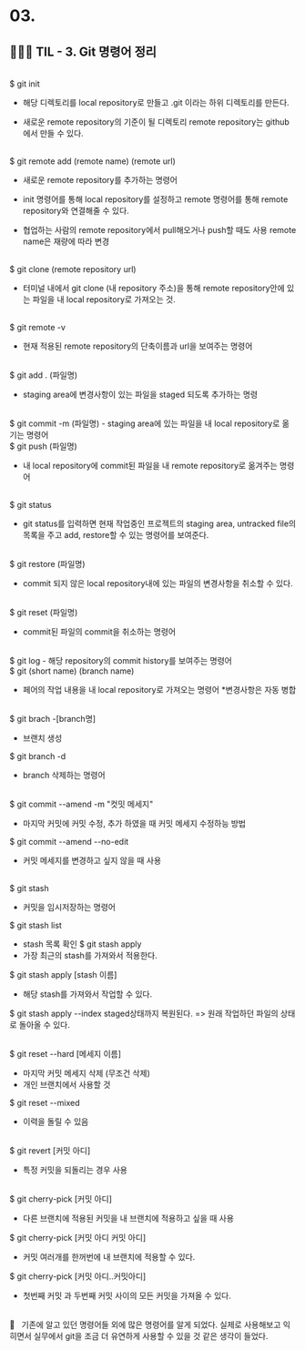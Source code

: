 # 03.

## 👩🏻‍💻 TIL - 3. Git 명령어 정리

<br>
$ git init

- 해당 디렉토리를 local repository로 만들고 .git 이라는 하위 디렉토리를 만든다.

- 새로운 remote repository의 기준이 될 디렉토리
  remote repository는 github에서 만들 수 있다.

<br>
$ git remote add (remote name) (remote url)

- 새로운 remote repository를 추가하는 명령어

- init 명령어를 통해 local repository를 설정하고 remote 명령어를 통해 remote repository와 연결해줄 수 있다.

- 협업하는 사람의 remote repository에서 pull해오거나
  push할 때도 사용
  remote name은 재량에 따라 변경

<br>
$ git clone (remote repository url)

- 터미널 내에서 git clone (내 repository 주소)을 통해 remote repository안에 있는 파일을 내 local repository로 가져오는 것.

<br>
$ git remote -v

- 현재 적용된 remote repository의 단축이름과 url을 보여주는 명령어

<br>
$ git add . (파일명)

- staging area에 변경사항이 있는 파일을 staged 되도록 추가하는 명령

<br>
$ git commit -m (파일명)
- staging area에 있는 파일을 내 local repository로 옮기는 명령어

<br>
$ git push (파일명)

- 내 local repository에 commit된 파일을 내 remote repository로 옮겨주는 명령어

<br>
$ git status

- git status를 입력하면 현재 작업중인 프로젝트의 staging area, untracked file의 목록을 주고 add, restore할 수 있는 명령어를 보여준다.

<br>
$ git restore (파일명)

- commit 되지 않은 local repository내에 있는 파일의 변경사항을 취소할 수 있다.

<br>
$ git reset (파일명)

- commit된 파일의 commit을 취소하는 명령어

<br>
$ git log
- 해당 repository의 commit history를 보여주는 명령어

<br>
$ git (short name) (branch name)

- 페어의 작업 내용을 내 local repository로 가져오는 명령어 \*변경사항은 자동 병합

<br>
$ git brach -[branch명]

- 브랜치 생성

$ git branch -d

- branch 삭제하는 명령어

<br>
$ git commit --amend -m "컷밋 메세지"

- 마지막 커밋에 커밋 수정, 추가 하였을 때 커밋 메세지 수정하능 방법

$ git commit --amend --no-edit

- 커밋 메세지를 변경하고 싶지 않을 때 사용

<br>
$ git stash

- 커밋을 임시저장하는 명령어

$ git stash list

- stash 목록 확인
  $ git stash apply
- 가장 최근의 stash를 가져와서 적용한다.

$ git stash apply [stash 이름]

- 해당 stash를 가져와서 작업할 수 있다.

$ git stash apply --index
staged상태까지 복원된다. => 원래 작업하던 파일의 상태로 돌아올 수 있다.

<br>
$ git reset --hard [메세지 이름]

- 마지막 커밋 메세지 삭제 (무조건 삭제)
- 개인 브랜치에서 사용할 것

$ git reset --mixed

- 이력을 돌릴 수 있음

<br>
$ git revert [커밋 아디]

- 특정 커밋을 되돌리는 경우 사용

<br>
$ git cherry-pick [커밋 아디]

- 다른 브랜치에 적용된 커밋을 내 브랜치에 적용하고 싶을 때 사용

$ git cherry-pick [커밋 아디 커밋 아디]

- 커밋 여러개를 한꺼번에 내 브랜치에 적용할 수 있다.

$ git cherry-pick [커밋 아디..커밋아디]

- 첫번째 커밋 과 두번째 커밋 사이의 모든 커밋을 가져올 수 있다.

<br>
📌 &nbsp; 기존에 알고 있던 명령어들 외에 많은 명령어를 알게 되었다. 
실제로 사용해보고 익히면서 실무에서 git을 조금 더 유연하게 사용할 수 있을 것 같은 생각이 들었다.
